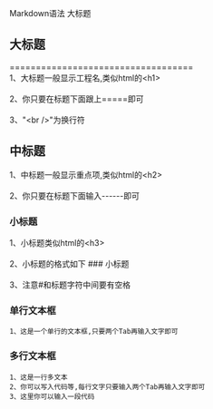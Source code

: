 Markdown语法
大标题  
## 大标题
===================================  
1、大标题一般显示工程名,类似html的\<h1\><br />  
2、你只要在标题下面跟上=====即可<br />  
3、"\<br />"为换行符

中标题
-----------------------------------
1、中标题一般显示重点项,类似html的\<h2\><br />  
2、你只要在标题下面输入------即可

### 小标题  
1、小标题类似html的\<h3\><br />  
2、小标题的格式如下 ### 小标题<br />  
3、注意#和标题字符中间要有空格 

### 单行文本框
    1、这是一个单行的文本框,只要两个Tab再输入文字即可

### 多行文本框
	1、这是一行多文本
	2、你可以写入代码等,每行文字只要输入两个Tab再输入文字即可
	3、这里你可以输入一段代码